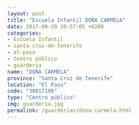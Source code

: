 ```yaml
---
layout: post
title: "Escuela Infantil DOÑA CARMELA"
date: 2017-09-20 20:57:05 +0200
categories:
- Escuela Infantil
- santa-cruz-de-tenerife
- el-paso
- Centro público
- guarderia
name: "DOÑA CARMELA"
province: "Santa Cruz de Tenerife"
location: "El Paso"
code: "38017196"
type: "Centro público"
img: guarderia.jpg
permalink: /guarderias/dona-carmela.html
---
```

